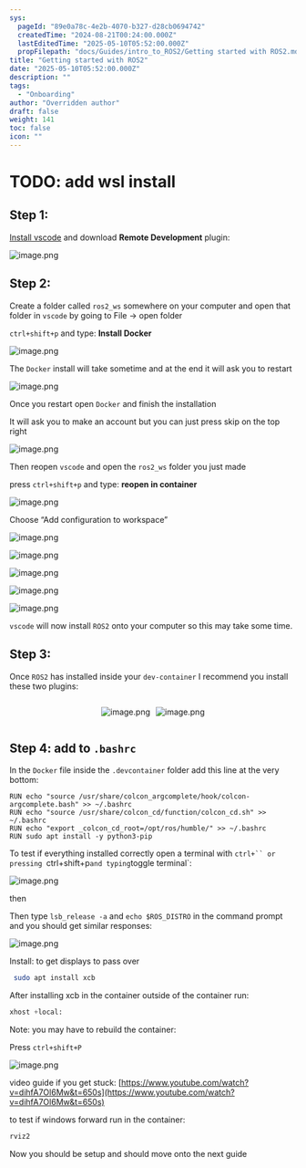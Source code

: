 ```yaml
---
sys:
  pageId: "89e0a78c-4e2b-4070-b327-d28cb0694742"
  createdTime: "2024-08-21T00:24:00.000Z"
  lastEditedTime: "2025-05-10T05:52:00.000Z"
  propFilepath: "docs/Guides/intro_to_ROS2/Getting started with ROS2.md"
title: "Getting started with ROS2"
date: "2025-05-10T05:52:00.000Z"
description: ""
tags:
  - "Onboarding"
author: "Overridden author"
draft: false
weight: 141
toc: false
icon: ""
---
```


# TODO: add wsl install

## Step 1:

[Install vscode](https://code.visualstudio.com/download) and download **Remote Development** plugin:

![image.png](https://prod-files-secure.s3.us-west-2.amazonaws.com/d518164a-d88e-44d1-a4ee-3adb3bd8bce0/efb52993-1881-4a40-b95e-6f020334f022/image.png?X-Amz-Algorithm=AWS4-HMAC-SHA256&X-Amz-Content-Sha256=UNSIGNED-PAYLOAD&X-Amz-Credential=ASIAZI2LB466WPLXF6EZ%2F20250520%2Fus-west-2%2Fs3%2Faws4_request&X-Amz-Date=20250520T140909Z&X-Amz-Expires=3600&X-Amz-Security-Token=IQoJb3JpZ2luX2VjEO7%2F%2F%2F%2F%2F%2F%2F%2F%2F%2FwEaCXVzLXdlc3QtMiJHMEUCIQDYN6wZP6jUU5AJqCc9j5ju4sUvke55cGklxEbtL9mGngIgHNzEOBz5PGXj%2Bvv96tHCeL4YjqJVh7aBR%2BdupWmzqWsqiAQIp%2F%2F%2F%2F%2F%2F%2F%2F%2F%2F%2FARAAGgw2Mzc0MjMxODM4MDUiDBkCIsXCsIzDHjt60yrcAydEbvKynw24yxLxK6niq8%2FeOtlA0tTALi9dhtLbzEjSnKY5RJiSwcYsvYvDxsQ0gRbCVlHPi56EtVPpqtQwAG9J8252c77RFKNZtLJgBuyDdHwA6zf7N2o%2Bz5Wi3m85s9gDPiyKVtHhewSZuFLzXMbd4hUsk%2ByIaPiQhlhVQV3NUx0ZaxleydY3gVFqhPmM5eGN1kZ%2FFK%2B07ZBzDO88brr30oqDax6pyqQ4QIcekOav7telXkTD0eYcHibLy8azJSrFq2%2Fe%2FX8bOCYkij8b87l1hSspYHPhvR3OUFzUT2FjDUxJqae913TV9fxwO13D0fTUG4IfoCwu7biGykz8MKI3oEhJeFVqgvSgJT749BdRuUh4TjdyG4EUeazjpQUewbmcqL4ozmipuy3JKl4xYtFC%2F39DHDWG1X%2FF8l%2BEYlfNeO3oEyZRhBu8l92B2AHD1XO5x%2FHZ78O60m7Pq3Sjlm96EPqk0GKeTXt5ORn7PIUz8gCiwypdOfCbywYZcZRcSjAl0r%2BTd4gF%2FoGIURudu6Z%2FUe91lqolzjvR9obb9m3ydFZvCCgxKNJwDEBMOTAsKKfstZxuCDJudrT5gkWSiZ7ueH5JXt4BzTxVqdwkke65W6bT5hj8dzc3KfsiMLGYssEGOqUBkazEfzFpabkznlk64r7N3ZLxDKXRIeG2rZEhJc4GtZpX3uHmE4I0FykKe0hAS9nfoUFCpIKRay7vFDO08kQzEg3ssoa3kOShipS%2FKJW9iXd0RcaIqWfBHjnWNkitnmBmtSgj6s%2FvX7ySZgKpPzExmaI5NHiVXurfwOLvh2Am6B0ATH0QhVqMTQQo6RimKrclVhlQNouO8oOyyjbkANPASjt00Gm4&X-Amz-Signature=e6a28a51b758f462fcd06fe5080887698d11aebb818374b96074415537804cd5&X-Amz-SignedHeaders=host&x-id=GetObject)

## Step 2:

Create a folder called `ros2_ws` somewhere on your computer and open that folder in `vscode` by going to File → open folder 

`ctrl+shift+p` and type: **Install Docker**

![image.png](https://prod-files-secure.s3.us-west-2.amazonaws.com/d518164a-d88e-44d1-a4ee-3adb3bd8bce0/2269dc0e-1cd5-47ff-bceb-c04ad9b2eab0/image.png?X-Amz-Algorithm=AWS4-HMAC-SHA256&X-Amz-Content-Sha256=UNSIGNED-PAYLOAD&X-Amz-Credential=ASIAZI2LB466WPLXF6EZ%2F20250520%2Fus-west-2%2Fs3%2Faws4_request&X-Amz-Date=20250520T140909Z&X-Amz-Expires=3600&X-Amz-Security-Token=IQoJb3JpZ2luX2VjEO7%2F%2F%2F%2F%2F%2F%2F%2F%2F%2FwEaCXVzLXdlc3QtMiJHMEUCIQDYN6wZP6jUU5AJqCc9j5ju4sUvke55cGklxEbtL9mGngIgHNzEOBz5PGXj%2Bvv96tHCeL4YjqJVh7aBR%2BdupWmzqWsqiAQIp%2F%2F%2F%2F%2F%2F%2F%2F%2F%2F%2FARAAGgw2Mzc0MjMxODM4MDUiDBkCIsXCsIzDHjt60yrcAydEbvKynw24yxLxK6niq8%2FeOtlA0tTALi9dhtLbzEjSnKY5RJiSwcYsvYvDxsQ0gRbCVlHPi56EtVPpqtQwAG9J8252c77RFKNZtLJgBuyDdHwA6zf7N2o%2Bz5Wi3m85s9gDPiyKVtHhewSZuFLzXMbd4hUsk%2ByIaPiQhlhVQV3NUx0ZaxleydY3gVFqhPmM5eGN1kZ%2FFK%2B07ZBzDO88brr30oqDax6pyqQ4QIcekOav7telXkTD0eYcHibLy8azJSrFq2%2Fe%2FX8bOCYkij8b87l1hSspYHPhvR3OUFzUT2FjDUxJqae913TV9fxwO13D0fTUG4IfoCwu7biGykz8MKI3oEhJeFVqgvSgJT749BdRuUh4TjdyG4EUeazjpQUewbmcqL4ozmipuy3JKl4xYtFC%2F39DHDWG1X%2FF8l%2BEYlfNeO3oEyZRhBu8l92B2AHD1XO5x%2FHZ78O60m7Pq3Sjlm96EPqk0GKeTXt5ORn7PIUz8gCiwypdOfCbywYZcZRcSjAl0r%2BTd4gF%2FoGIURudu6Z%2FUe91lqolzjvR9obb9m3ydFZvCCgxKNJwDEBMOTAsKKfstZxuCDJudrT5gkWSiZ7ueH5JXt4BzTxVqdwkke65W6bT5hj8dzc3KfsiMLGYssEGOqUBkazEfzFpabkznlk64r7N3ZLxDKXRIeG2rZEhJc4GtZpX3uHmE4I0FykKe0hAS9nfoUFCpIKRay7vFDO08kQzEg3ssoa3kOShipS%2FKJW9iXd0RcaIqWfBHjnWNkitnmBmtSgj6s%2FvX7ySZgKpPzExmaI5NHiVXurfwOLvh2Am6B0ATH0QhVqMTQQo6RimKrclVhlQNouO8oOyyjbkANPASjt00Gm4&X-Amz-Signature=52f253502ab26016e6d8f04d49033a46f1abf868b0f514e0c4d639a768133f45&X-Amz-SignedHeaders=host&x-id=GetObject)

The `Docker` install will take sometime and at the end it will ask you to restart

![image.png](https://prod-files-secure.s3.us-west-2.amazonaws.com/d518164a-d88e-44d1-a4ee-3adb3bd8bce0/ed233f78-be33-4b1f-b89c-9c346c0e961e/image.png?X-Amz-Algorithm=AWS4-HMAC-SHA256&X-Amz-Content-Sha256=UNSIGNED-PAYLOAD&X-Amz-Credential=ASIAZI2LB466WPLXF6EZ%2F20250520%2Fus-west-2%2Fs3%2Faws4_request&X-Amz-Date=20250520T140909Z&X-Amz-Expires=3600&X-Amz-Security-Token=IQoJb3JpZ2luX2VjEO7%2F%2F%2F%2F%2F%2F%2F%2F%2F%2FwEaCXVzLXdlc3QtMiJHMEUCIQDYN6wZP6jUU5AJqCc9j5ju4sUvke55cGklxEbtL9mGngIgHNzEOBz5PGXj%2Bvv96tHCeL4YjqJVh7aBR%2BdupWmzqWsqiAQIp%2F%2F%2F%2F%2F%2F%2F%2F%2F%2F%2FARAAGgw2Mzc0MjMxODM4MDUiDBkCIsXCsIzDHjt60yrcAydEbvKynw24yxLxK6niq8%2FeOtlA0tTALi9dhtLbzEjSnKY5RJiSwcYsvYvDxsQ0gRbCVlHPi56EtVPpqtQwAG9J8252c77RFKNZtLJgBuyDdHwA6zf7N2o%2Bz5Wi3m85s9gDPiyKVtHhewSZuFLzXMbd4hUsk%2ByIaPiQhlhVQV3NUx0ZaxleydY3gVFqhPmM5eGN1kZ%2FFK%2B07ZBzDO88brr30oqDax6pyqQ4QIcekOav7telXkTD0eYcHibLy8azJSrFq2%2Fe%2FX8bOCYkij8b87l1hSspYHPhvR3OUFzUT2FjDUxJqae913TV9fxwO13D0fTUG4IfoCwu7biGykz8MKI3oEhJeFVqgvSgJT749BdRuUh4TjdyG4EUeazjpQUewbmcqL4ozmipuy3JKl4xYtFC%2F39DHDWG1X%2FF8l%2BEYlfNeO3oEyZRhBu8l92B2AHD1XO5x%2FHZ78O60m7Pq3Sjlm96EPqk0GKeTXt5ORn7PIUz8gCiwypdOfCbywYZcZRcSjAl0r%2BTd4gF%2FoGIURudu6Z%2FUe91lqolzjvR9obb9m3ydFZvCCgxKNJwDEBMOTAsKKfstZxuCDJudrT5gkWSiZ7ueH5JXt4BzTxVqdwkke65W6bT5hj8dzc3KfsiMLGYssEGOqUBkazEfzFpabkznlk64r7N3ZLxDKXRIeG2rZEhJc4GtZpX3uHmE4I0FykKe0hAS9nfoUFCpIKRay7vFDO08kQzEg3ssoa3kOShipS%2FKJW9iXd0RcaIqWfBHjnWNkitnmBmtSgj6s%2FvX7ySZgKpPzExmaI5NHiVXurfwOLvh2Am6B0ATH0QhVqMTQQo6RimKrclVhlQNouO8oOyyjbkANPASjt00Gm4&X-Amz-Signature=8a2e8ce570d883dbd1452c730263357238a5a78197fb7ae3957b2a151a35983d&X-Amz-SignedHeaders=host&x-id=GetObject)

Once you restart open `Docker` and finish the installation

It will ask you to make an account but you can just press skip on the top right

![image.png](https://prod-files-secure.s3.us-west-2.amazonaws.com/d518164a-d88e-44d1-a4ee-3adb3bd8bce0/21010ad9-1659-4fd9-9f59-9932a09b2a3d/image.png?X-Amz-Algorithm=AWS4-HMAC-SHA256&X-Amz-Content-Sha256=UNSIGNED-PAYLOAD&X-Amz-Credential=ASIAZI2LB466WPLXF6EZ%2F20250520%2Fus-west-2%2Fs3%2Faws4_request&X-Amz-Date=20250520T140909Z&X-Amz-Expires=3600&X-Amz-Security-Token=IQoJb3JpZ2luX2VjEO7%2F%2F%2F%2F%2F%2F%2F%2F%2F%2FwEaCXVzLXdlc3QtMiJHMEUCIQDYN6wZP6jUU5AJqCc9j5ju4sUvke55cGklxEbtL9mGngIgHNzEOBz5PGXj%2Bvv96tHCeL4YjqJVh7aBR%2BdupWmzqWsqiAQIp%2F%2F%2F%2F%2F%2F%2F%2F%2F%2F%2FARAAGgw2Mzc0MjMxODM4MDUiDBkCIsXCsIzDHjt60yrcAydEbvKynw24yxLxK6niq8%2FeOtlA0tTALi9dhtLbzEjSnKY5RJiSwcYsvYvDxsQ0gRbCVlHPi56EtVPpqtQwAG9J8252c77RFKNZtLJgBuyDdHwA6zf7N2o%2Bz5Wi3m85s9gDPiyKVtHhewSZuFLzXMbd4hUsk%2ByIaPiQhlhVQV3NUx0ZaxleydY3gVFqhPmM5eGN1kZ%2FFK%2B07ZBzDO88brr30oqDax6pyqQ4QIcekOav7telXkTD0eYcHibLy8azJSrFq2%2Fe%2FX8bOCYkij8b87l1hSspYHPhvR3OUFzUT2FjDUxJqae913TV9fxwO13D0fTUG4IfoCwu7biGykz8MKI3oEhJeFVqgvSgJT749BdRuUh4TjdyG4EUeazjpQUewbmcqL4ozmipuy3JKl4xYtFC%2F39DHDWG1X%2FF8l%2BEYlfNeO3oEyZRhBu8l92B2AHD1XO5x%2FHZ78O60m7Pq3Sjlm96EPqk0GKeTXt5ORn7PIUz8gCiwypdOfCbywYZcZRcSjAl0r%2BTd4gF%2FoGIURudu6Z%2FUe91lqolzjvR9obb9m3ydFZvCCgxKNJwDEBMOTAsKKfstZxuCDJudrT5gkWSiZ7ueH5JXt4BzTxVqdwkke65W6bT5hj8dzc3KfsiMLGYssEGOqUBkazEfzFpabkznlk64r7N3ZLxDKXRIeG2rZEhJc4GtZpX3uHmE4I0FykKe0hAS9nfoUFCpIKRay7vFDO08kQzEg3ssoa3kOShipS%2FKJW9iXd0RcaIqWfBHjnWNkitnmBmtSgj6s%2FvX7ySZgKpPzExmaI5NHiVXurfwOLvh2Am6B0ATH0QhVqMTQQo6RimKrclVhlQNouO8oOyyjbkANPASjt00Gm4&X-Amz-Signature=d9afa8680e345d7b91bc9a1e56ce8b873ad5336970f4f16eb6d7aec243571f73&X-Amz-SignedHeaders=host&x-id=GetObject)

Then reopen `vscode` and open the `ros2_ws` folder you just made

press `ctrl+shift+p` and type: **reopen in container**

![image.png](https://prod-files-secure.s3.us-west-2.amazonaws.com/d518164a-d88e-44d1-a4ee-3adb3bd8bce0/4e93b8c2-41ad-488c-8095-c74205196118/image.png?X-Amz-Algorithm=AWS4-HMAC-SHA256&X-Amz-Content-Sha256=UNSIGNED-PAYLOAD&X-Amz-Credential=ASIAZI2LB466WPLXF6EZ%2F20250520%2Fus-west-2%2Fs3%2Faws4_request&X-Amz-Date=20250520T140909Z&X-Amz-Expires=3600&X-Amz-Security-Token=IQoJb3JpZ2luX2VjEO7%2F%2F%2F%2F%2F%2F%2F%2F%2F%2FwEaCXVzLXdlc3QtMiJHMEUCIQDYN6wZP6jUU5AJqCc9j5ju4sUvke55cGklxEbtL9mGngIgHNzEOBz5PGXj%2Bvv96tHCeL4YjqJVh7aBR%2BdupWmzqWsqiAQIp%2F%2F%2F%2F%2F%2F%2F%2F%2F%2F%2FARAAGgw2Mzc0MjMxODM4MDUiDBkCIsXCsIzDHjt60yrcAydEbvKynw24yxLxK6niq8%2FeOtlA0tTALi9dhtLbzEjSnKY5RJiSwcYsvYvDxsQ0gRbCVlHPi56EtVPpqtQwAG9J8252c77RFKNZtLJgBuyDdHwA6zf7N2o%2Bz5Wi3m85s9gDPiyKVtHhewSZuFLzXMbd4hUsk%2ByIaPiQhlhVQV3NUx0ZaxleydY3gVFqhPmM5eGN1kZ%2FFK%2B07ZBzDO88brr30oqDax6pyqQ4QIcekOav7telXkTD0eYcHibLy8azJSrFq2%2Fe%2FX8bOCYkij8b87l1hSspYHPhvR3OUFzUT2FjDUxJqae913TV9fxwO13D0fTUG4IfoCwu7biGykz8MKI3oEhJeFVqgvSgJT749BdRuUh4TjdyG4EUeazjpQUewbmcqL4ozmipuy3JKl4xYtFC%2F39DHDWG1X%2FF8l%2BEYlfNeO3oEyZRhBu8l92B2AHD1XO5x%2FHZ78O60m7Pq3Sjlm96EPqk0GKeTXt5ORn7PIUz8gCiwypdOfCbywYZcZRcSjAl0r%2BTd4gF%2FoGIURudu6Z%2FUe91lqolzjvR9obb9m3ydFZvCCgxKNJwDEBMOTAsKKfstZxuCDJudrT5gkWSiZ7ueH5JXt4BzTxVqdwkke65W6bT5hj8dzc3KfsiMLGYssEGOqUBkazEfzFpabkznlk64r7N3ZLxDKXRIeG2rZEhJc4GtZpX3uHmE4I0FykKe0hAS9nfoUFCpIKRay7vFDO08kQzEg3ssoa3kOShipS%2FKJW9iXd0RcaIqWfBHjnWNkitnmBmtSgj6s%2FvX7ySZgKpPzExmaI5NHiVXurfwOLvh2Am6B0ATH0QhVqMTQQo6RimKrclVhlQNouO8oOyyjbkANPASjt00Gm4&X-Amz-Signature=fea96dde834fd09f19449d0c1279f8180b5d8bf7796bc3d13a0f7eba5aea63f1&X-Amz-SignedHeaders=host&x-id=GetObject)

Choose “Add configuration to workspace”

![image.png](https://prod-files-secure.s3.us-west-2.amazonaws.com/d518164a-d88e-44d1-a4ee-3adb3bd8bce0/9560b282-5060-4989-ba37-97e7b2c22476/image.png?X-Amz-Algorithm=AWS4-HMAC-SHA256&X-Amz-Content-Sha256=UNSIGNED-PAYLOAD&X-Amz-Credential=ASIAZI2LB466WPLXF6EZ%2F20250520%2Fus-west-2%2Fs3%2Faws4_request&X-Amz-Date=20250520T140909Z&X-Amz-Expires=3600&X-Amz-Security-Token=IQoJb3JpZ2luX2VjEO7%2F%2F%2F%2F%2F%2F%2F%2F%2F%2FwEaCXVzLXdlc3QtMiJHMEUCIQDYN6wZP6jUU5AJqCc9j5ju4sUvke55cGklxEbtL9mGngIgHNzEOBz5PGXj%2Bvv96tHCeL4YjqJVh7aBR%2BdupWmzqWsqiAQIp%2F%2F%2F%2F%2F%2F%2F%2F%2F%2F%2FARAAGgw2Mzc0MjMxODM4MDUiDBkCIsXCsIzDHjt60yrcAydEbvKynw24yxLxK6niq8%2FeOtlA0tTALi9dhtLbzEjSnKY5RJiSwcYsvYvDxsQ0gRbCVlHPi56EtVPpqtQwAG9J8252c77RFKNZtLJgBuyDdHwA6zf7N2o%2Bz5Wi3m85s9gDPiyKVtHhewSZuFLzXMbd4hUsk%2ByIaPiQhlhVQV3NUx0ZaxleydY3gVFqhPmM5eGN1kZ%2FFK%2B07ZBzDO88brr30oqDax6pyqQ4QIcekOav7telXkTD0eYcHibLy8azJSrFq2%2Fe%2FX8bOCYkij8b87l1hSspYHPhvR3OUFzUT2FjDUxJqae913TV9fxwO13D0fTUG4IfoCwu7biGykz8MKI3oEhJeFVqgvSgJT749BdRuUh4TjdyG4EUeazjpQUewbmcqL4ozmipuy3JKl4xYtFC%2F39DHDWG1X%2FF8l%2BEYlfNeO3oEyZRhBu8l92B2AHD1XO5x%2FHZ78O60m7Pq3Sjlm96EPqk0GKeTXt5ORn7PIUz8gCiwypdOfCbywYZcZRcSjAl0r%2BTd4gF%2FoGIURudu6Z%2FUe91lqolzjvR9obb9m3ydFZvCCgxKNJwDEBMOTAsKKfstZxuCDJudrT5gkWSiZ7ueH5JXt4BzTxVqdwkke65W6bT5hj8dzc3KfsiMLGYssEGOqUBkazEfzFpabkznlk64r7N3ZLxDKXRIeG2rZEhJc4GtZpX3uHmE4I0FykKe0hAS9nfoUFCpIKRay7vFDO08kQzEg3ssoa3kOShipS%2FKJW9iXd0RcaIqWfBHjnWNkitnmBmtSgj6s%2FvX7ySZgKpPzExmaI5NHiVXurfwOLvh2Am6B0ATH0QhVqMTQQo6RimKrclVhlQNouO8oOyyjbkANPASjt00Gm4&X-Amz-Signature=3157fb6d60468ba3472a3d70f19413fddc73d7a267cc1b91bb50462182785133&X-Amz-SignedHeaders=host&x-id=GetObject)

![image.png](https://prod-files-secure.s3.us-west-2.amazonaws.com/d518164a-d88e-44d1-a4ee-3adb3bd8bce0/2ee63f81-886b-48e8-a553-dc6e5eac99e4/image.png?X-Amz-Algorithm=AWS4-HMAC-SHA256&X-Amz-Content-Sha256=UNSIGNED-PAYLOAD&X-Amz-Credential=ASIAZI2LB466WPLXF6EZ%2F20250520%2Fus-west-2%2Fs3%2Faws4_request&X-Amz-Date=20250520T140909Z&X-Amz-Expires=3600&X-Amz-Security-Token=IQoJb3JpZ2luX2VjEO7%2F%2F%2F%2F%2F%2F%2F%2F%2F%2FwEaCXVzLXdlc3QtMiJHMEUCIQDYN6wZP6jUU5AJqCc9j5ju4sUvke55cGklxEbtL9mGngIgHNzEOBz5PGXj%2Bvv96tHCeL4YjqJVh7aBR%2BdupWmzqWsqiAQIp%2F%2F%2F%2F%2F%2F%2F%2F%2F%2F%2FARAAGgw2Mzc0MjMxODM4MDUiDBkCIsXCsIzDHjt60yrcAydEbvKynw24yxLxK6niq8%2FeOtlA0tTALi9dhtLbzEjSnKY5RJiSwcYsvYvDxsQ0gRbCVlHPi56EtVPpqtQwAG9J8252c77RFKNZtLJgBuyDdHwA6zf7N2o%2Bz5Wi3m85s9gDPiyKVtHhewSZuFLzXMbd4hUsk%2ByIaPiQhlhVQV3NUx0ZaxleydY3gVFqhPmM5eGN1kZ%2FFK%2B07ZBzDO88brr30oqDax6pyqQ4QIcekOav7telXkTD0eYcHibLy8azJSrFq2%2Fe%2FX8bOCYkij8b87l1hSspYHPhvR3OUFzUT2FjDUxJqae913TV9fxwO13D0fTUG4IfoCwu7biGykz8MKI3oEhJeFVqgvSgJT749BdRuUh4TjdyG4EUeazjpQUewbmcqL4ozmipuy3JKl4xYtFC%2F39DHDWG1X%2FF8l%2BEYlfNeO3oEyZRhBu8l92B2AHD1XO5x%2FHZ78O60m7Pq3Sjlm96EPqk0GKeTXt5ORn7PIUz8gCiwypdOfCbywYZcZRcSjAl0r%2BTd4gF%2FoGIURudu6Z%2FUe91lqolzjvR9obb9m3ydFZvCCgxKNJwDEBMOTAsKKfstZxuCDJudrT5gkWSiZ7ueH5JXt4BzTxVqdwkke65W6bT5hj8dzc3KfsiMLGYssEGOqUBkazEfzFpabkznlk64r7N3ZLxDKXRIeG2rZEhJc4GtZpX3uHmE4I0FykKe0hAS9nfoUFCpIKRay7vFDO08kQzEg3ssoa3kOShipS%2FKJW9iXd0RcaIqWfBHjnWNkitnmBmtSgj6s%2FvX7ySZgKpPzExmaI5NHiVXurfwOLvh2Am6B0ATH0QhVqMTQQo6RimKrclVhlQNouO8oOyyjbkANPASjt00Gm4&X-Amz-Signature=1c93f7f1640f7e082331c123eb191a721d324fbb6cfc4316cf2a6b78115ccc22&X-Amz-SignedHeaders=host&x-id=GetObject)

![image.png](https://prod-files-secure.s3.us-west-2.amazonaws.com/d518164a-d88e-44d1-a4ee-3adb3bd8bce0/ae1580b2-b048-407e-aed9-b584224a7a04/image.png?X-Amz-Algorithm=AWS4-HMAC-SHA256&X-Amz-Content-Sha256=UNSIGNED-PAYLOAD&X-Amz-Credential=ASIAZI2LB466WPLXF6EZ%2F20250520%2Fus-west-2%2Fs3%2Faws4_request&X-Amz-Date=20250520T140909Z&X-Amz-Expires=3600&X-Amz-Security-Token=IQoJb3JpZ2luX2VjEO7%2F%2F%2F%2F%2F%2F%2F%2F%2F%2FwEaCXVzLXdlc3QtMiJHMEUCIQDYN6wZP6jUU5AJqCc9j5ju4sUvke55cGklxEbtL9mGngIgHNzEOBz5PGXj%2Bvv96tHCeL4YjqJVh7aBR%2BdupWmzqWsqiAQIp%2F%2F%2F%2F%2F%2F%2F%2F%2F%2F%2FARAAGgw2Mzc0MjMxODM4MDUiDBkCIsXCsIzDHjt60yrcAydEbvKynw24yxLxK6niq8%2FeOtlA0tTALi9dhtLbzEjSnKY5RJiSwcYsvYvDxsQ0gRbCVlHPi56EtVPpqtQwAG9J8252c77RFKNZtLJgBuyDdHwA6zf7N2o%2Bz5Wi3m85s9gDPiyKVtHhewSZuFLzXMbd4hUsk%2ByIaPiQhlhVQV3NUx0ZaxleydY3gVFqhPmM5eGN1kZ%2FFK%2B07ZBzDO88brr30oqDax6pyqQ4QIcekOav7telXkTD0eYcHibLy8azJSrFq2%2Fe%2FX8bOCYkij8b87l1hSspYHPhvR3OUFzUT2FjDUxJqae913TV9fxwO13D0fTUG4IfoCwu7biGykz8MKI3oEhJeFVqgvSgJT749BdRuUh4TjdyG4EUeazjpQUewbmcqL4ozmipuy3JKl4xYtFC%2F39DHDWG1X%2FF8l%2BEYlfNeO3oEyZRhBu8l92B2AHD1XO5x%2FHZ78O60m7Pq3Sjlm96EPqk0GKeTXt5ORn7PIUz8gCiwypdOfCbywYZcZRcSjAl0r%2BTd4gF%2FoGIURudu6Z%2FUe91lqolzjvR9obb9m3ydFZvCCgxKNJwDEBMOTAsKKfstZxuCDJudrT5gkWSiZ7ueH5JXt4BzTxVqdwkke65W6bT5hj8dzc3KfsiMLGYssEGOqUBkazEfzFpabkznlk64r7N3ZLxDKXRIeG2rZEhJc4GtZpX3uHmE4I0FykKe0hAS9nfoUFCpIKRay7vFDO08kQzEg3ssoa3kOShipS%2FKJW9iXd0RcaIqWfBHjnWNkitnmBmtSgj6s%2FvX7ySZgKpPzExmaI5NHiVXurfwOLvh2Am6B0ATH0QhVqMTQQo6RimKrclVhlQNouO8oOyyjbkANPASjt00Gm4&X-Amz-Signature=e3d9a8fce185be85cd58ae42b90a59e8903129eba323233ad750cccf4db18d2f&X-Amz-SignedHeaders=host&x-id=GetObject)

![image.png](https://prod-files-secure.s3.us-west-2.amazonaws.com/d518164a-d88e-44d1-a4ee-3adb3bd8bce0/53255b28-f75e-430f-b9e3-c0ac8577e42b/image.png?X-Amz-Algorithm=AWS4-HMAC-SHA256&X-Amz-Content-Sha256=UNSIGNED-PAYLOAD&X-Amz-Credential=ASIAZI2LB466WPLXF6EZ%2F20250520%2Fus-west-2%2Fs3%2Faws4_request&X-Amz-Date=20250520T140909Z&X-Amz-Expires=3600&X-Amz-Security-Token=IQoJb3JpZ2luX2VjEO7%2F%2F%2F%2F%2F%2F%2F%2F%2F%2FwEaCXVzLXdlc3QtMiJHMEUCIQDYN6wZP6jUU5AJqCc9j5ju4sUvke55cGklxEbtL9mGngIgHNzEOBz5PGXj%2Bvv96tHCeL4YjqJVh7aBR%2BdupWmzqWsqiAQIp%2F%2F%2F%2F%2F%2F%2F%2F%2F%2F%2FARAAGgw2Mzc0MjMxODM4MDUiDBkCIsXCsIzDHjt60yrcAydEbvKynw24yxLxK6niq8%2FeOtlA0tTALi9dhtLbzEjSnKY5RJiSwcYsvYvDxsQ0gRbCVlHPi56EtVPpqtQwAG9J8252c77RFKNZtLJgBuyDdHwA6zf7N2o%2Bz5Wi3m85s9gDPiyKVtHhewSZuFLzXMbd4hUsk%2ByIaPiQhlhVQV3NUx0ZaxleydY3gVFqhPmM5eGN1kZ%2FFK%2B07ZBzDO88brr30oqDax6pyqQ4QIcekOav7telXkTD0eYcHibLy8azJSrFq2%2Fe%2FX8bOCYkij8b87l1hSspYHPhvR3OUFzUT2FjDUxJqae913TV9fxwO13D0fTUG4IfoCwu7biGykz8MKI3oEhJeFVqgvSgJT749BdRuUh4TjdyG4EUeazjpQUewbmcqL4ozmipuy3JKl4xYtFC%2F39DHDWG1X%2FF8l%2BEYlfNeO3oEyZRhBu8l92B2AHD1XO5x%2FHZ78O60m7Pq3Sjlm96EPqk0GKeTXt5ORn7PIUz8gCiwypdOfCbywYZcZRcSjAl0r%2BTd4gF%2FoGIURudu6Z%2FUe91lqolzjvR9obb9m3ydFZvCCgxKNJwDEBMOTAsKKfstZxuCDJudrT5gkWSiZ7ueH5JXt4BzTxVqdwkke65W6bT5hj8dzc3KfsiMLGYssEGOqUBkazEfzFpabkznlk64r7N3ZLxDKXRIeG2rZEhJc4GtZpX3uHmE4I0FykKe0hAS9nfoUFCpIKRay7vFDO08kQzEg3ssoa3kOShipS%2FKJW9iXd0RcaIqWfBHjnWNkitnmBmtSgj6s%2FvX7ySZgKpPzExmaI5NHiVXurfwOLvh2Am6B0ATH0QhVqMTQQo6RimKrclVhlQNouO8oOyyjbkANPASjt00Gm4&X-Amz-Signature=6e37907c9006e74af5ecfb6dc67216282da35aa7a584b4d0d669f0d924e4f4ef&X-Amz-SignedHeaders=host&x-id=GetObject)

![image.png](https://prod-files-secure.s3.us-west-2.amazonaws.com/d518164a-d88e-44d1-a4ee-3adb3bd8bce0/7c562767-5af9-4ffb-97d1-327bcdf4ee00/image.png?X-Amz-Algorithm=AWS4-HMAC-SHA256&X-Amz-Content-Sha256=UNSIGNED-PAYLOAD&X-Amz-Credential=ASIAZI2LB466WPLXF6EZ%2F20250520%2Fus-west-2%2Fs3%2Faws4_request&X-Amz-Date=20250520T140909Z&X-Amz-Expires=3600&X-Amz-Security-Token=IQoJb3JpZ2luX2VjEO7%2F%2F%2F%2F%2F%2F%2F%2F%2F%2FwEaCXVzLXdlc3QtMiJHMEUCIQDYN6wZP6jUU5AJqCc9j5ju4sUvke55cGklxEbtL9mGngIgHNzEOBz5PGXj%2Bvv96tHCeL4YjqJVh7aBR%2BdupWmzqWsqiAQIp%2F%2F%2F%2F%2F%2F%2F%2F%2F%2F%2FARAAGgw2Mzc0MjMxODM4MDUiDBkCIsXCsIzDHjt60yrcAydEbvKynw24yxLxK6niq8%2FeOtlA0tTALi9dhtLbzEjSnKY5RJiSwcYsvYvDxsQ0gRbCVlHPi56EtVPpqtQwAG9J8252c77RFKNZtLJgBuyDdHwA6zf7N2o%2Bz5Wi3m85s9gDPiyKVtHhewSZuFLzXMbd4hUsk%2ByIaPiQhlhVQV3NUx0ZaxleydY3gVFqhPmM5eGN1kZ%2FFK%2B07ZBzDO88brr30oqDax6pyqQ4QIcekOav7telXkTD0eYcHibLy8azJSrFq2%2Fe%2FX8bOCYkij8b87l1hSspYHPhvR3OUFzUT2FjDUxJqae913TV9fxwO13D0fTUG4IfoCwu7biGykz8MKI3oEhJeFVqgvSgJT749BdRuUh4TjdyG4EUeazjpQUewbmcqL4ozmipuy3JKl4xYtFC%2F39DHDWG1X%2FF8l%2BEYlfNeO3oEyZRhBu8l92B2AHD1XO5x%2FHZ78O60m7Pq3Sjlm96EPqk0GKeTXt5ORn7PIUz8gCiwypdOfCbywYZcZRcSjAl0r%2BTd4gF%2FoGIURudu6Z%2FUe91lqolzjvR9obb9m3ydFZvCCgxKNJwDEBMOTAsKKfstZxuCDJudrT5gkWSiZ7ueH5JXt4BzTxVqdwkke65W6bT5hj8dzc3KfsiMLGYssEGOqUBkazEfzFpabkznlk64r7N3ZLxDKXRIeG2rZEhJc4GtZpX3uHmE4I0FykKe0hAS9nfoUFCpIKRay7vFDO08kQzEg3ssoa3kOShipS%2FKJW9iXd0RcaIqWfBHjnWNkitnmBmtSgj6s%2FvX7ySZgKpPzExmaI5NHiVXurfwOLvh2Am6B0ATH0QhVqMTQQo6RimKrclVhlQNouO8oOyyjbkANPASjt00Gm4&X-Amz-Signature=da301c2037b0b0de0961c83f8407f5170b6c8ce9b3109289e3ce4fc031ccaf97&X-Amz-SignedHeaders=host&x-id=GetObject)

`vscode` will now install `ROS2` onto your computer so this may take some time.

## Step 3:

Once `ROS2` has installed inside your `dev-container` I recommend you install these two plugins:

<div style="display: flex;flex-direction: row; column-gap:10px; max-width: 630px;justify-content: center;">
<div>

![image.png](https://prod-files-secure.s3.us-west-2.amazonaws.com/d518164a-d88e-44d1-a4ee-3adb3bd8bce0/3fc3d550-5a54-4ba1-ba6b-faa01cdb7369/image.png?X-Amz-Algorithm=AWS4-HMAC-SHA256&X-Amz-Content-Sha256=UNSIGNED-PAYLOAD&X-Amz-Credential=ASIAZI2LB46677V2AU67%2F20250520%2Fus-west-2%2Fs3%2Faws4_request&X-Amz-Date=20250520T140913Z&X-Amz-Expires=3600&X-Amz-Security-Token=IQoJb3JpZ2luX2VjEO7%2F%2F%2F%2F%2F%2F%2F%2F%2F%2FwEaCXVzLXdlc3QtMiJGMEQCIFzN1qoIvqyUiceQtYDErezii911TnGuKpxPA3PA93QoAiBb5AEbloeI%2BYes%2FqU%2FLciRY51nRGqMSW7%2B3Efcw6cpvCqIBAin%2F%2F%2F%2F%2F%2F%2F%2F%2F%2F8BEAAaDDYzNzQyMzE4MzgwNSIMaC8Jnt1JYUlDxZyhKtwDaTciPyXVeX%2BVwCwvUN7IxkrEKJQE3juYdCAhRD0cxCQXCg9tPK0ak4W4czqKIuU3LMsqXzG0c03530MCXJGLB%2Fm4ournD4z2ga4HrlUMwKxtwlfBlpNL%2Bx4wDSbnJF7VjDewyyTv%2Bxcj%2F7%2FTYLQoeCklMEVR6qBQvkkJySDPzxtwOzMJzGa2TFmYOwxFmDfkOubPshgVOkZaBd7o4msVzEST2SqTCjuWW1kb3EgRoxH8fL1AObPOtjPYLCiyBjqaJPR0wdRleq73FFCC8uSSQdl1NqGRe8zTPCoIEyorUJ%2FXd5bYvcWes%2F7NuG5%2FnaX%2BURsDacgxe8%2FKW7fHWkEEfSq8aZH7nZRe9VEp1RA3HsIrLVtUtbTgfW9pptg%2BUqT4kj1WuJgjUJLEICseXCdUDjS2KFO1BmjBqCZ28zvbVt0KFftL7sre%2BVHN90hbggYeuqwXfLOIeI8K05QFB6XiGEI0i0Bea3E1fZiWyFSdyiPU%2BhqgJ5uP3VKj3p0FC1ngPxvw5MiuyW%2BhilMSavzQBvOiIqocvLw9ONThiYong89ouUu5NDe27NLwoByQptb%2BWMhyXXa4O7%2BPKsY6gl3Rmm7YkKdcY3yEf%2BHIOaZKlPPGMm4FSL8EsjaRnEkwy5eywQY6pgFGuhliiSV%2FJCtPqgiU6iF2yVhujSKIvh2Ti4MIWxiRHwP4hiltYR%2FAvIivo%2FXtIOmdHVZ0tBX26lJ99bndx5TcGZFZKYKK145o8UU2ILj%2Fl8PO77Y1EWrT8ZF%2Bi36lrVHSv%2B%2BPsHRoSjWtw%2FFl%2F2iyMmtZZwTn0WoiS%2BkfmVE4KeOam9JzbRSRFtR8SB7AqK1uZlkoiYUoxt38PtCpf3lRcnD%2FF68X&X-Amz-Signature=5dc37a83bf081e4af7b4184ec9d8e9e10f2278c00eec7ad5ac99792809da3206&X-Amz-SignedHeaders=host&x-id=GetObject)

</div>
<div>

![image.png](https://prod-files-secure.s3.us-west-2.amazonaws.com/d518164a-d88e-44d1-a4ee-3adb3bd8bce0/d994cc66-13c2-4093-a5a3-f84cf4601a82/image.png?X-Amz-Algorithm=AWS4-HMAC-SHA256&X-Amz-Content-Sha256=UNSIGNED-PAYLOAD&X-Amz-Credential=ASIAZI2LB4664IYFFOGB%2F20250520%2Fus-west-2%2Fs3%2Faws4_request&X-Amz-Date=20250520T140913Z&X-Amz-Expires=3600&X-Amz-Security-Token=IQoJb3JpZ2luX2VjEO7%2F%2F%2F%2F%2F%2F%2F%2F%2F%2FwEaCXVzLXdlc3QtMiJHMEUCIDSWEIkvnx%2BAzvwmgrknYcosLy009CCiUvu3xmFO0GlhAiEAvvolbsEhU6f6zKmVP0ovjpruY71XX0fyMc8u8qB4%2FawqiAQIp%2F%2F%2F%2F%2F%2F%2F%2F%2F%2F%2FARAAGgw2Mzc0MjMxODM4MDUiDEZRuQNoFwTeeM2b7yrcA4wT%2FvB3PD6jcKXXSL6tO2eBRVZEfrP%2FITFQGffBdROHEH3pgGajUCl53RUJFxJ28fUDm3K9Vv0TfiqXeAG%2Bj7ZhIbDZpi5F1wZk1NgrTGOqHort18RWaKpal22Qir6QT9zBRGg5ockBhKTO5UCotCWv%2BHtxKu1CkT1c%2BpMu4Sd8yOtDtji5bzoBcNumfjf2Ms65kWb5YgEQOCpTV6nJvn%2Fa%2BldIkKneNkjySooFgYgCAevdjfoSVmk9oC6pcAXMxc32EtaMrD%2Fm2eZPtQUGgSnAY3M9kLmfmW7sjvPr1E3cSl7upKXhCKGvXKt5q3AgrUYtDtc7L10jZ5LmAdVM5ffh0mNGTYP5XnkFb3JgRpUWMRS4CmwKY5yb9Upfk7cIQJ4W4PDSTCHWzooK8wC5HPyRAQL3FeFeppZkHvZ%2F%2Bxr%2BJIL4z1iYMj5nYuR3GcQmSCRDmQX9V3m9LHwyMonUzarn%2BqCidm9GyOSOgs3IiRoW2pGyWsy%2BK8DhMDm7XBjvh2HqNOxeH%2B%2FUGui06KQp%2BKFSgoeBsIng1Q5Inu%2F%2B8RdDFErKVBV5rfDBpSOVG9S1yVOEirEsikpWxYeKMFhO63G%2Bca3ccL9xWA6ckEQHb3Nb%2B3JKzU7tI5ERVgOwMIeYssEGOqUBczZ4agiKXxaGT4g6iAbKND7DYg86UToSXynKv%2FKsNw%2F1eC8LePdOamWuE3TzDZZvL%2BTYexxHvxtM7dkn4D1a1uNEM5uCfUIi0BlGH6UsbH41VBYJdInt75txS4n8oWub1ZmkLA4Aa%2BkvzDommI%2FFP2hiRY7Fr%2Fy38VJtS0UKgkxeEUj%2FgUOZTP0bnxYY1hKRFPcNpBDZhbKSljLWB1ClTPPki%2FAz&X-Amz-Signature=1e5c807d491777bcad431cbcc53ba15646e70b046f8d8d270ff6995f5fcebe07&X-Amz-SignedHeaders=host&x-id=GetObject)

</div>
</div>

## Step 4: add to `.bashrc`

In the `Docker` file inside the `.devcontainer` folder add this line at the very bottom: 

```docker
RUN echo "source /usr/share/colcon_argcomplete/hook/colcon-argcomplete.bash" >> ~/.bashrc
RUN echo "source /usr/share/colcon_cd/function/colcon_cd.sh" >> ~/.bashrc
RUN echo "export _colcon_cd_root=/opt/ros/humble/" >> ~/.bashrc
RUN sudo apt install -y python3-pip 
```

To test if everything installed correctly open a terminal with `ctrl+`` or pressing `ctrl+shift+p` and typing `toggle terminal`:

![image.png](https://prod-files-secure.s3.us-west-2.amazonaws.com/d518164a-d88e-44d1-a4ee-3adb3bd8bce0/6a4943d8-b04e-4c02-9a58-775f3384d1a5/image.png?X-Amz-Algorithm=AWS4-HMAC-SHA256&X-Amz-Content-Sha256=UNSIGNED-PAYLOAD&X-Amz-Credential=ASIAZI2LB466WPLXF6EZ%2F20250520%2Fus-west-2%2Fs3%2Faws4_request&X-Amz-Date=20250520T140909Z&X-Amz-Expires=3600&X-Amz-Security-Token=IQoJb3JpZ2luX2VjEO7%2F%2F%2F%2F%2F%2F%2F%2F%2F%2FwEaCXVzLXdlc3QtMiJHMEUCIQDYN6wZP6jUU5AJqCc9j5ju4sUvke55cGklxEbtL9mGngIgHNzEOBz5PGXj%2Bvv96tHCeL4YjqJVh7aBR%2BdupWmzqWsqiAQIp%2F%2F%2F%2F%2F%2F%2F%2F%2F%2F%2FARAAGgw2Mzc0MjMxODM4MDUiDBkCIsXCsIzDHjt60yrcAydEbvKynw24yxLxK6niq8%2FeOtlA0tTALi9dhtLbzEjSnKY5RJiSwcYsvYvDxsQ0gRbCVlHPi56EtVPpqtQwAG9J8252c77RFKNZtLJgBuyDdHwA6zf7N2o%2Bz5Wi3m85s9gDPiyKVtHhewSZuFLzXMbd4hUsk%2ByIaPiQhlhVQV3NUx0ZaxleydY3gVFqhPmM5eGN1kZ%2FFK%2B07ZBzDO88brr30oqDax6pyqQ4QIcekOav7telXkTD0eYcHibLy8azJSrFq2%2Fe%2FX8bOCYkij8b87l1hSspYHPhvR3OUFzUT2FjDUxJqae913TV9fxwO13D0fTUG4IfoCwu7biGykz8MKI3oEhJeFVqgvSgJT749BdRuUh4TjdyG4EUeazjpQUewbmcqL4ozmipuy3JKl4xYtFC%2F39DHDWG1X%2FF8l%2BEYlfNeO3oEyZRhBu8l92B2AHD1XO5x%2FHZ78O60m7Pq3Sjlm96EPqk0GKeTXt5ORn7PIUz8gCiwypdOfCbywYZcZRcSjAl0r%2BTd4gF%2FoGIURudu6Z%2FUe91lqolzjvR9obb9m3ydFZvCCgxKNJwDEBMOTAsKKfstZxuCDJudrT5gkWSiZ7ueH5JXt4BzTxVqdwkke65W6bT5hj8dzc3KfsiMLGYssEGOqUBkazEfzFpabkznlk64r7N3ZLxDKXRIeG2rZEhJc4GtZpX3uHmE4I0FykKe0hAS9nfoUFCpIKRay7vFDO08kQzEg3ssoa3kOShipS%2FKJW9iXd0RcaIqWfBHjnWNkitnmBmtSgj6s%2FvX7ySZgKpPzExmaI5NHiVXurfwOLvh2Am6B0ATH0QhVqMTQQo6RimKrclVhlQNouO8oOyyjbkANPASjt00Gm4&X-Amz-Signature=6ddb919fa41290b6e591835cb6807bce689cfe6d9f30887533e982222ec8831b&X-Amz-SignedHeaders=host&x-id=GetObject)

then 

Then type `lsb_release -a` and `echo $ROS_DISTRO` in the command prompt and you should get similar responses:

![image.png](https://prod-files-secure.s3.us-west-2.amazonaws.com/d518164a-d88e-44d1-a4ee-3adb3bd8bce0/3e635dec-a805-4e85-8b9e-d000e5b71a4e/image.png?X-Amz-Algorithm=AWS4-HMAC-SHA256&X-Amz-Content-Sha256=UNSIGNED-PAYLOAD&X-Amz-Credential=ASIAZI2LB466WPLXF6EZ%2F20250520%2Fus-west-2%2Fs3%2Faws4_request&X-Amz-Date=20250520T140909Z&X-Amz-Expires=3600&X-Amz-Security-Token=IQoJb3JpZ2luX2VjEO7%2F%2F%2F%2F%2F%2F%2F%2F%2F%2FwEaCXVzLXdlc3QtMiJHMEUCIQDYN6wZP6jUU5AJqCc9j5ju4sUvke55cGklxEbtL9mGngIgHNzEOBz5PGXj%2Bvv96tHCeL4YjqJVh7aBR%2BdupWmzqWsqiAQIp%2F%2F%2F%2F%2F%2F%2F%2F%2F%2F%2FARAAGgw2Mzc0MjMxODM4MDUiDBkCIsXCsIzDHjt60yrcAydEbvKynw24yxLxK6niq8%2FeOtlA0tTALi9dhtLbzEjSnKY5RJiSwcYsvYvDxsQ0gRbCVlHPi56EtVPpqtQwAG9J8252c77RFKNZtLJgBuyDdHwA6zf7N2o%2Bz5Wi3m85s9gDPiyKVtHhewSZuFLzXMbd4hUsk%2ByIaPiQhlhVQV3NUx0ZaxleydY3gVFqhPmM5eGN1kZ%2FFK%2B07ZBzDO88brr30oqDax6pyqQ4QIcekOav7telXkTD0eYcHibLy8azJSrFq2%2Fe%2FX8bOCYkij8b87l1hSspYHPhvR3OUFzUT2FjDUxJqae913TV9fxwO13D0fTUG4IfoCwu7biGykz8MKI3oEhJeFVqgvSgJT749BdRuUh4TjdyG4EUeazjpQUewbmcqL4ozmipuy3JKl4xYtFC%2F39DHDWG1X%2FF8l%2BEYlfNeO3oEyZRhBu8l92B2AHD1XO5x%2FHZ78O60m7Pq3Sjlm96EPqk0GKeTXt5ORn7PIUz8gCiwypdOfCbywYZcZRcSjAl0r%2BTd4gF%2FoGIURudu6Z%2FUe91lqolzjvR9obb9m3ydFZvCCgxKNJwDEBMOTAsKKfstZxuCDJudrT5gkWSiZ7ueH5JXt4BzTxVqdwkke65W6bT5hj8dzc3KfsiMLGYssEGOqUBkazEfzFpabkznlk64r7N3ZLxDKXRIeG2rZEhJc4GtZpX3uHmE4I0FykKe0hAS9nfoUFCpIKRay7vFDO08kQzEg3ssoa3kOShipS%2FKJW9iXd0RcaIqWfBHjnWNkitnmBmtSgj6s%2FvX7ySZgKpPzExmaI5NHiVXurfwOLvh2Am6B0ATH0QhVqMTQQo6RimKrclVhlQNouO8oOyyjbkANPASjt00Gm4&X-Amz-Signature=53f252500d4cbfab76c3ecdba075079b4124b99c896f9ba1d88fbe2ca8b30987&X-Amz-SignedHeaders=host&x-id=GetObject)

Install:  to get displays to pass over

```bash
 sudo apt install xcb
```

After installing xcb in the container outside of the container run:

```python
xhost +local:
```

Note: you may have to rebuild the container:

Press `ctrl+shift+P`

![image.png](https://prod-files-secure.s3.us-west-2.amazonaws.com/d518164a-d88e-44d1-a4ee-3adb3bd8bce0/6c2be660-2618-4c38-9c26-53554f7a0b7b/image.png?X-Amz-Algorithm=AWS4-HMAC-SHA256&X-Amz-Content-Sha256=UNSIGNED-PAYLOAD&X-Amz-Credential=ASIAZI2LB466WPLXF6EZ%2F20250520%2Fus-west-2%2Fs3%2Faws4_request&X-Amz-Date=20250520T140909Z&X-Amz-Expires=3600&X-Amz-Security-Token=IQoJb3JpZ2luX2VjEO7%2F%2F%2F%2F%2F%2F%2F%2F%2F%2FwEaCXVzLXdlc3QtMiJHMEUCIQDYN6wZP6jUU5AJqCc9j5ju4sUvke55cGklxEbtL9mGngIgHNzEOBz5PGXj%2Bvv96tHCeL4YjqJVh7aBR%2BdupWmzqWsqiAQIp%2F%2F%2F%2F%2F%2F%2F%2F%2F%2F%2FARAAGgw2Mzc0MjMxODM4MDUiDBkCIsXCsIzDHjt60yrcAydEbvKynw24yxLxK6niq8%2FeOtlA0tTALi9dhtLbzEjSnKY5RJiSwcYsvYvDxsQ0gRbCVlHPi56EtVPpqtQwAG9J8252c77RFKNZtLJgBuyDdHwA6zf7N2o%2Bz5Wi3m85s9gDPiyKVtHhewSZuFLzXMbd4hUsk%2ByIaPiQhlhVQV3NUx0ZaxleydY3gVFqhPmM5eGN1kZ%2FFK%2B07ZBzDO88brr30oqDax6pyqQ4QIcekOav7telXkTD0eYcHibLy8azJSrFq2%2Fe%2FX8bOCYkij8b87l1hSspYHPhvR3OUFzUT2FjDUxJqae913TV9fxwO13D0fTUG4IfoCwu7biGykz8MKI3oEhJeFVqgvSgJT749BdRuUh4TjdyG4EUeazjpQUewbmcqL4ozmipuy3JKl4xYtFC%2F39DHDWG1X%2FF8l%2BEYlfNeO3oEyZRhBu8l92B2AHD1XO5x%2FHZ78O60m7Pq3Sjlm96EPqk0GKeTXt5ORn7PIUz8gCiwypdOfCbywYZcZRcSjAl0r%2BTd4gF%2FoGIURudu6Z%2FUe91lqolzjvR9obb9m3ydFZvCCgxKNJwDEBMOTAsKKfstZxuCDJudrT5gkWSiZ7ueH5JXt4BzTxVqdwkke65W6bT5hj8dzc3KfsiMLGYssEGOqUBkazEfzFpabkznlk64r7N3ZLxDKXRIeG2rZEhJc4GtZpX3uHmE4I0FykKe0hAS9nfoUFCpIKRay7vFDO08kQzEg3ssoa3kOShipS%2FKJW9iXd0RcaIqWfBHjnWNkitnmBmtSgj6s%2FvX7ySZgKpPzExmaI5NHiVXurfwOLvh2Am6B0ATH0QhVqMTQQo6RimKrclVhlQNouO8oOyyjbkANPASjt00Gm4&X-Amz-Signature=07c4c8bca082603939899877d8a26a3fbb4d4565748520fd94218b27f1729382&X-Amz-SignedHeaders=host&x-id=GetObject)

video guide if you get stuck: [https://www.youtube.com/watch?v=dihfA7Ol6Mw&t=650s](https://www.youtube.com/watch?v=dihfA7Ol6Mw&t=650s)

to test if windows forward run in the container:

```bash
rviz2
```

Now you should be setup and should move onto the next guide 
